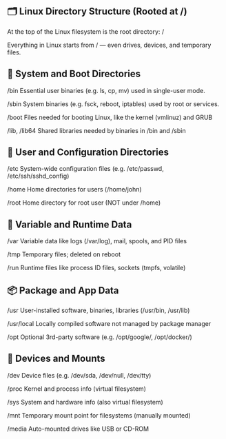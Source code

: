 ## 🗂️ Linux Directory Structure (Rooted at /)
At the top of the Linux filesystem is the root directory: /

Everything in Linux starts from / — even drives, devices, and temporary files.

## 🔧 System and Boot Directories

/bin	Essential user binaries (e.g. ls, cp, mv) used in single-user mode.

/sbin	System binaries (e.g. fsck, reboot, iptables) used by root or services.

/boot	Files needed for booting Linux, like the kernel (vmlinuz) and GRUB

/lib, /lib64	Shared libraries needed by binaries in /bin and /sbin

## 👤 User and Configuration Directories

/etc	System-wide configuration files (e.g. /etc/passwd, /etc/ssh/sshd_config)

/home	Home directories for users (/home/john)

/root	Home directory for root user (NOT under /home)

## 📁 Variable and Runtime Data

/var	Variable data like logs (/var/log), mail, spools, and PID files

/tmp	Temporary files; deleted on reboot

/run	Runtime files like process ID files, sockets (tmpfs, volatile)

## 📦 Package and App Data

/usr	User-installed software, binaries, libraries (/usr/bin, /usr/lib)

/usr/local	Locally compiled software not managed by package manager

/opt	Optional 3rd-party software (e.g. /opt/google/, /opt/docker/)

## 🧪 Devices and Mounts

/dev	Device files (e.g. /dev/sda, /dev/null, /dev/tty)

/proc	Kernel and process info (virtual filesystem)

/sys	System and hardware info (also virtual filesystem)

/mnt	Temporary mount point for filesystems (manually mounted)

/media	Auto-mounted drives like USB or CD-ROM
